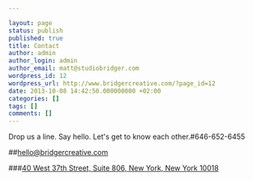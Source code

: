 ```yaml
---

layout: page
status: publish
published: true
title: Contact
author: admin
author_login: admin
author_email: matt@studiobridger.com
wordpress_id: 12
wordpress_url: http://www.bridgercreative.com/?page_id=12
date: 2013-10-08 14:42:50.000000000 +02:00
categories: []
tags: []
comments: []
---
```

Drop us a line. Say hello. Let's get to know each other.#646-652-6455


##[](mailto:hello@bridgercreative.com)[hello@bridgercreative.com](mailto:hello@bridgercreative.com)


###[40 West 37th Street, Suite 806, New York, New York 10018](https://www.google.com/maps/preview#!q=40+West+37th+Street%2C+Suite+806%2C+New+York%2C+New+York+10018&data=!1m4!1m3!1d3932!2d-73.9853848!3d40.751027!4m15!2m14!1m13!1s0x89c259aa2f9abed5%3A0x639ae5873bb8823a!3m8!1m3!1d387191!2d-73.979681!3d40.697488!3m2!1i1024!2i768!4f13.1!4m2!3d40.751027!4d-73.9853848)
